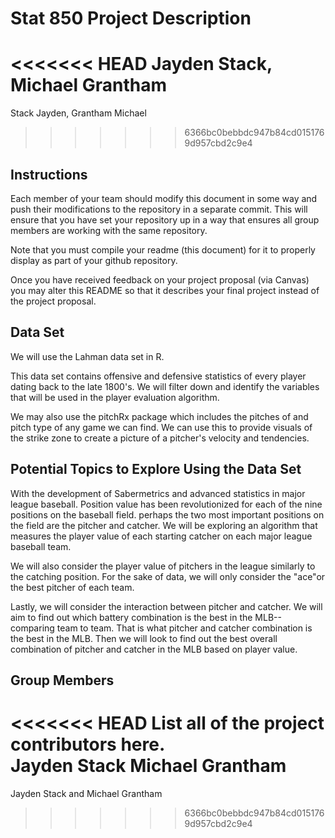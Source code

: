 Stat 850 Project Description
================
<<<<<<< HEAD
Jayden Stack, Michael Grantham
=======
Stack Jayden, Grantham Michael
>>>>>>> 6366bc0bebbdc947b84cd0151769d957cbd2c9e4

## Instructions

Each member of your team should modify this document in some way and
push their modifications to the repository in a separate commit. This
will ensure that you have set your repository up in a way that ensures
all group members are working with the same repository.

Note that you must compile your readme (this document) for it to
properly display as part of your github repository.

Once you have received feedback on your project proposal (via Canvas)
you may alter this README so that it describes your final project
instead of the project proposal.

## Data Set

We will use the Lahman data set in R.

This data set contains offensive and defensive statistics of every player dating back to the late 1800's. We will filter down and identify the variables that will be used in the player evaluation algorithm.  

We may also use the pitchRx package which includes the pitches of and pitch type of any game we can find. We can use this to provide visuals of the strike zone to create a picture of a pitcher's velocity and tendencies. 


## Potential Topics to Explore Using the Data Set

With the development of Sabermetrics and advanced statistics in major league baseball. Position value has been revolutionized for each of the nine positions on the baseball field. perhaps the two most important positions on the field are the pitcher and catcher. We will be exploring an algorithm that measures the player value of each starting catcher on each major league baseball team.

We will also consider the player value of pitchers in the league similarly to the catching position. For the sake of data, we will only consider the "ace"or the best pitcher of each team. 

Lastly, we will consider the interaction between pitcher and catcher. We will aim to find out which battery combination is the best in the MLB--comparing team to team. That is what pitcher and catcher combination is the best in the MLB. Then we will look to find out the best overall combination of pitcher and catcher in the MLB based on player value. 

## Group Members

<<<<<<< HEAD
List all of the project contributors here.  
Jayden Stack 
Michael Grantham
=======
Jayden Stack and Michael Grantham
>>>>>>> 6366bc0bebbdc947b84cd0151769d957cbd2c9e4
